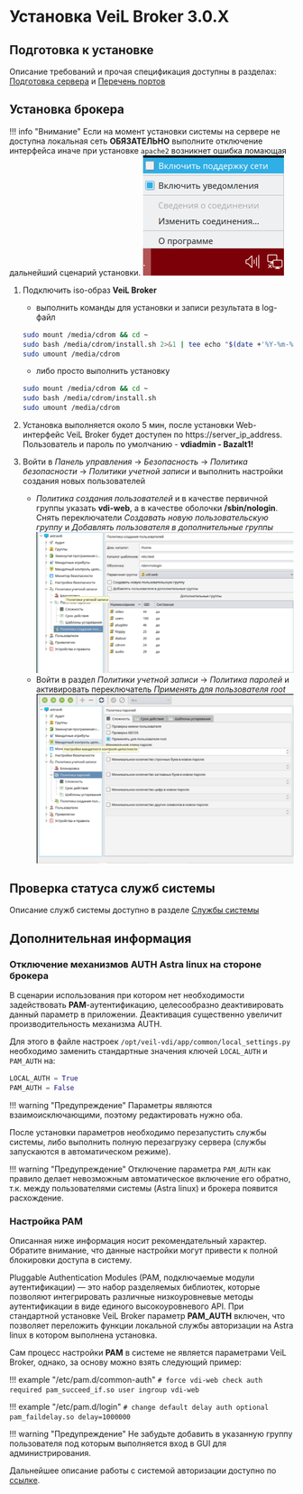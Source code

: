 # Установка VeiL Broker 3.0.X

## Подготовка к установке
Описание требований и прочая спецификация доступны в разделах:
[Подготовка сервера](../spec/domain-req.md) и [Перечень портов](../spec/ports_info.md)

## Установка брокера

!!! info "Внимание"
    Если на момент установки системы на сервере не доступна локальная сеть **ОБЯЗАТЕЛЬНО** выполните отключение 
    интерфейса иначе при установке `apache2` возникнет ошибка ломающая дальнейший сценарий установки.
    ![image](../../_assets/vdi/how_to/installation/network_disabled.png)

1. Подключить iso-образ **VeiL Broker**
   - выполнить команды для установки и записи результата в log-файл

    ```bash
    sudo mount /media/cdrom && cd ~
    sudo bash /media/cdrom/install.sh 2>&1 | tee echo "$(date +'%Y-%m-%d-%H%M')_vdi.log"
    sudo umount /media/cdrom
    ```
    
    - либо просто выполнить установку
    
    ```bash
    sudo mount /media/cdrom && cd ~
    sudo bash /media/cdrom/install.sh
    sudo umount /media/cdrom
    ```


1. Установка выполняется около 5 мин, после установки Web-интерфейс VeiL Broker будет доступен по 
   https://server_ip_address. Пользователь и пароль по умолчанию - **vdiadmin - Bazalt1!**

1. Войти в *Панель управления* → *Безопасность* → *Политика безопасности* → *Политики учетной записи* и 
   выполнить настройки создания новых пользователей
   - *Политика создания пользователей* и в качестве первичной группы указать **vdi-web**, а в качестве оболочки 
     **/sbin/nologin**. Снять переключатели *Создавать новую пользовательскую группу* и 
     *Добавлять пользователя в дополнительные группы*
     ![image](../../_assets/vdi/how_to/new_user_scenario.PNG)
   - Войти в раздел *Политики учетной записи* → *Политика паролей* и активировать переключатель 
     *Применять для пользователя root*
     ![image](../../_assets/vdi/how_to/password_policy.PNG)

## Проверка статуса служб системы
Описание служб системы доступно в разделе [Службы системы](./services.md)

## Дополнительная информация

### Отключение механизмов AUTH Astra linux на стороне брокера
В сценарии использования при котором нет необходимости задействовать **PAM**-аутентификацию, целесообразно деактивировать
данный параметр в приложении. Деактивация существенно увеличит производительность механизма AUTH.

Для этого в файле настроек `/opt/veil-vdi/app/common/local_settings.py` необходимо
заменить стандартные значения ключей `LOCAL_AUTH` и `PAM_AUTH` на: 

```python
LOCAL_AUTH = True
PAM_AUTH = False
```

!!! warning "Предупреждение"
    Параметры являются взаимоисключающими, поэтому редактировать нужно оба.

После установки параметров необходимо перезапустить службы системы, либо выполнить полную перезагрузку сервера (службы
 запускаются в автоматическом режиме).

!!! warning "Предупреждение"
    Отключение параметра `PAM_AUTH` как правило делает невозможным автоматическое включение его обратно, т.к. между 
    пользователями системы (Astra linux) и брокера появится расхождение.

### Настройка PAM
Описанная ниже информация носит рекомендательный характер. Обратите внимание, что данные настройки могут привести к
полной блокировки доступа в систему.

Pluggable Authentication Modules (PAM, подключаемые модули аутентификации) — это набор разделяемых библиотек, 
которые позволяют интегрировать различные низкоуровневые методы аутентификации в виде единого высокоуровневого API.
При стандартной установке VeiL Broker параметр **PAM_AUTH** включен, что позволяет переложить функции локальной службы
авторизации на Astra linux в котором выполнена установка. 

Сам процесс настройки **PAM** в системе не является
параметрами VeiL Broker, однако, за основу можно взять следующий пример:

!!! example "/etc/pam.d/common-auth"
    ```
    # force vdi-web check
    auth required pam_succeed_if.so user ingroup vdi-web
    ```    

!!! example "/etc/pam.d/login"
    ```
    # change default delay
    auth optional pam_faildelay.so delay=1000000
    ```

!!! warning "Предупреждение"
    Не забудьте добавить в указанную группу пользователя под которым выполняется вход в GUI для администрирования.

Дальнейшее описание работы с системой авторизации доступно по [ссылке](../auth_v3/info.md).
